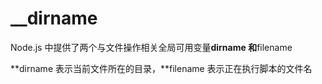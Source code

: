 # \_\_dirname

Node.js 中提供了两个与文件操作相关全局可用变量**dirname 和**filename

**dirname 表示当前文件所在的目录，**filename 表示正在执行脚本的文件名
